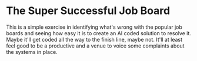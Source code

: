 # The Super Successful Job Board
This is a simple exercise in identifying what's wrong with the popular job boards and seeing how easy it is to create an AI coded solution to resolve it.  Maybe it'll get coded all the way to the finish line, maybe not. It'll at least feel good to be a productive and a venue to voice some complaints about the systems in place.

